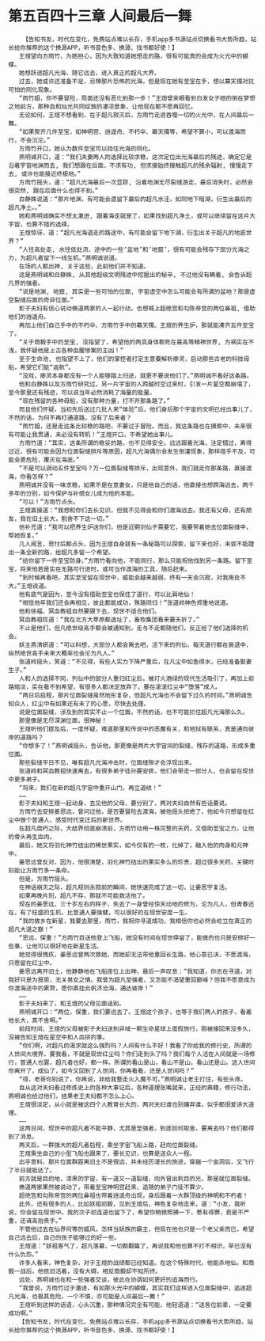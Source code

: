 # 第五百四十三章 人间最后一舞
        【告知书友，时代在变化，免费站点难以长存，手机app多书源站点切换看书大势所趋，站长给你推荐的这个换源APP，听书音色多、换源、找书都好使！】
       王煊望向方雨竹，为她担心，因为大致知道她想走的路，很有可能真的会成为火光中的蝴蝶。
       她想跃进超凡光海，随它远去，进入真正的超凡大界。
       过去，她或许还准备不足，忌惮那片恐怖的光海，但是现在她有至宝在手，想以幕天镯对抗可怕的同化现象。
       “雨竹姐，你不要冒险，局面还没有恶化到那一步！”王煊曾亲眼看到白发女子她的倒在梦想之地前方，那种血和灿光共同绽放的凄凉景象，让他现在都不愿再回忆。
       无论如何，王煊不想看到，在于超凡寂灭后，方雨竹走进吞噬一切的火光中，在人间最后一舞。
       “如果聚齐几件至宝，如神明宫、逍遥舟、不朽伞、幕天镯等，希望不算小，可以渡海而行，不会沉沦。”
       方雨竹开口，她认为数件至宝可以挡住光海的同化。
       燕明诚开口，道：“我们夫妻两人的选择比较求稳，这次定位出光海最后的残迹，确定它是沿着宇宙地渊而去, 我们想跟在后面，不求有功, 但求接始终接触超凡的残余辐射, 慢慢走下去, 或许也能接近终极地。”
       方雨竹摇头，道：“超凡光海最后一次显踪, 沿着地渊无尽裂缝游走，最后消失时，必然会很突然, 跟在后面什么也得不到。”
       白静姝说道：“那片地渊，有可能会遗留下最后的超凡水洼，如同地下暗湖，衍生出最后的超凡净土。。”
       她和燕明诚确实不想太激进, 跟着海走就是了，如果找到超凡净土，或可以继续留在这片大宇宙，也算不错的选择。
       王煊惊讶，道：“超凡光海退走的路途中，有可能会留下地下湖，衍生出关于超凡的地底世界？”
       “人往高处走, 水往低处流，途中的一些‘盆地’和‘地窟’，很有可能会残存下部分光海之力，为超凡者留下一线生机。”燕明诚说道。
       在场的人都出神, 关于这些，此前他们并不知道。
       这是燕明诚和白静姝, 从其他超级文明残迹中挖掘出的秘辛, 不过他没有瞒着, 会告诉超凡界的强者。
       “说是地渊, 地窟, 其实是一些可怕的位面, 宇宙虚空中怎么可能会有所谓的盆地？那是虚空裂缝后面的奇异位面。”
       影子夫妇有信心说动佛道两家的人一起行动，也想喊上超绝宫和勾陈帝宫的两位鼻祖, 借助他们的逍遥舟。
       再加上他们自己手中的不朽伞、方雨竹手中的幕天镯、王煊的养生炉，那就能凑齐五件至宝了。
       “关于商毅手中的至宝, 没指望了，希望他的两具身体都死在最高等精神世界, 为祸实在不浅，我怀疑他是上古各种血腥惨案的主凶！”
       至于生命池, 也指望不上了，他们的掌控者打定主意要解析瘆灵，启动那些古老的科技母船，希望它们能“返航”。
       “没戏，瘆灵本身都没有一个人能够踏上归途，就更不要说他们了。”燕明诚不看好这条路。
       他和白静姝以及方雨竹研究过，另一片宇宙的人跨越时空过来时，引发一片星空都崩塌了，至今那里还有残迹，可以说当年必然消耗了海量的能量。
       “现在残留的各种母船，没有那种力量，打不开那条路了。”
       而且他们怀疑，当初先后送过几批人来“体验”后，他们身后那个宇宙的文明已经出事儿了，不然的话，为何不再打通道路，没有了后来者？
       “雨竹姐，还是走这条比较稳的路吧，不要过于冒险。而且，我这条路也在摸索中，未来很有可能让我贯通，未必没有转机！”王煊开口，不希望她出事儿。
       方雨竹道：“其实，这条所谓的稳妥的路，也不见得安全。远远跟着光海，注定错过，离得过近，很有可能会因为位面裂缝排斥等原因，超凡光海偶尔会发生倒灌现象，那样措手不及，可能会更危险，覆灭在海底。”
       “不是可以调动五件至宝吗？万一位面裂缝等排斥，出现意外，我们就走你那条路，直接渡海，你看怎样？”
       燕明诚并没有一味求稳，如果不是在意妻女，只是他自己的话，他直接也想跨海远去，两千多年的分别，如今保护与补偿女儿成为他的本能。
       “可以！”方雨竹点头。
       王煊直接道：“我想和你们去长见识，但我不见得会和你们渡海远去。我还有父母，还有朋友，我在旧土长大，割舍不下这一切。”
       他补充道：“我可以把养生炉送你们，但是近期剑仙子需要它，我要带着她去位面裂缝中，帮她恢复。”
       几人闻言，思忖后都点头，因为王煊自身就有一条秘路可以探索，留下来也好，未尝不能蹚出一条全新的路，给超凡多留一个希望。
       “给你留下一件至宝防身。”方雨竹看向他，不能同行，那么只能祝他找到另一条路。留下至宝，将来他若是实在无路可行进时，或可当作渡海的工具，随后赶来。
       “到时候再看吧，其实至宝留在现世中，威能会越来越弱，终有一天会沉寂，对我用处不大。”王煊说道。
       他有底气是因为，至今没有借助至宝也保住了道行，可以比肩地仙！
       “相信他年我们还会再相见，彼此都能成功，殊路同归！”张道岭神色郑重地说道。
       他和徐福、冥血教祖自然要跟下去，现世不适合他们。
       冥血教祖叹道：“我在北方大草原都选址了，畜牧集团看来要夭折了。”
       不止是他们，但凡绝世级高手都会被通知到，走与不走都随他们，反正给了他们选择的机会。
       妖主燕清妍道：“可以料想，大部分人都会离去吧，活下来的列仙，每天道行都在衰退中，纵然绝世高手未来大概率也会沦为凡人。”
       张道岭摇头，笑道：“不见得，有些人实力下降严重后，在凡尘中如鱼得水，已经准备娶妻生子。”
       人和人的选择不同，列仙中的部分人重归红尘后，被灯火酒绿的现代生活吸引了，再加上前路暗淡，实在看不到希望，有很多人都决定放弃了，要在滚滚红尘中“堕落”成人。
       “两日后启程，那片位面裂缝虽然地形复杂，但超凡光海也不会留下过久的时间。”燕明诚告知众人，红尘中有如果还有未了的心愿，尽快去处理。
       说是位面裂缝，涉及到的其实不止一个位面，不然的话，也不可能拦住超凡光海那么久。
       那里像是无尽深渊位面，很神秘！
       王煊听他们提及后，一度怀疑，难道那里和传说中的恶魔有关，和地狱有联系，真是通向彼岸的道路吗？
       “你想多了！”燕明诚摇头，告诉他，那更像是两片大宇宙间的裂缝，残存的道路，形成多重位面。
       那些裂缝平日不见，唯有超凡光海冲击时，位面缝隙才会浮现出来。
       张道岭和冥血教祖快速离去，有很多弟子徒孙要安排，他们会带走一部分人，也会留在现世中更多弟子。
       “将来，我们在新的超凡宇宙中重开山门，再立道统！”
       ……
       影子夫妇和王煊一起动身，去见他的父母，要分别了，两对夫妇自然有些话要说。
       方雨竹去安排姜思远，曾问过他，是否要冒险去渡海，被他摇头拒绝了，他如今只想留在红尘中做个普通人，感受时代变迁后的新世界。
       在超凡腐朽之际，大结界彻底崩溃前，方雨竹动用一株完整的天药，又借助至宝之力，让他的骨头再生血肉。
       最后，她又将羽化神竹结出的稀世果实，如今仅有的一枚，化掉了，融入他的肉身和元神中。
       姜思远曾反对，因为，他很清楚，羽化神竹结出的果实多么的珍贵，超过很多天药，关键时刻能让方雨竹多一条命。
       但是，方雨竹摇头。
       在神话崩灭之际，超凡规则永寂前的瞬间，她快速完成了这一切，让姜思宇复活。
       如果再晚片刻，超凡不存，那就不可能救活他了。
       现在的姜思远，三十岁左右的样子，失去了一身曾经惊天动地的修为，沦为凡人，但青春还在，有了旺盛的生机，比普通人要强健，可以很好的在现世安度一生。
       “我的故乡在新星，我要去那里，雨竹，我祝你寻道成功，我相信你也必然会屹立在真正的超凡大道之巅！”
       “思远，保重！”方雨竹目送他登上飞船，她没有时间在现世停留了，能做的也只是安排好一些事，让他可以很好地在新星生活。
       她觉得很愧疚，姜思远曾两次救她，而她却无法带他重回长生路，他心意已决，不愿渡海，只愿留在红尘中。
       姜思远离开旧土，他静静地在飞船座位上出神，最后一声叹息：“我知道，你志在寻道，对我好只是为报恩，无关男女之情。我曾为超凡至强者，又怎能不渴望重回巅峰？但我不愿意成为你渡海途中的累赘，愿你直挂云帆济沧海，通达彼岸！”
       ……
       影子夫妇来了，和王煊的父母见面话别。
       燕明诚开口：“两位，保重，我们要远去了。王煊这个孩子，也等于我们两人的孩子，看着他长大，真不舍啊。”
       前段时间，王煊的父母被影子夫妇送到异域一颗生命星球上度假旅行，刚被接回来没多久，没被告知王煊在星空中和人血拼的事。
       “你们啊，对超凡的渴求就这么强烈吗？人间有什么不好！我看了你给我的修行史，所谓的人世间大境界，要我看，不就是现世红尘吗？你们走到头了吗？我们每个人活在人间就是一场修行，普通人也罢，超凡者也好，都一样。所谓的看山是山，看山不是山，看山还是山。这人世间你离开了，成仙了，如今又回到了人世间，你再看看，还是人世间吗？”
       “得，老哥你别说了，你再说，非给我整走火入魔不可。”燕明诚让老王打住，有些头疼。
       自从这对夫妇看过修炼史上的各种大事记后，各种道理张嘴就来，正经的典籍，修行功法，燕明诚也给过他们，结果老王夫妇都不怎么上心。
       王煊很淡定，从小就是被这四个人教育长大的，两对夫妇谁也别嫌弃谁，似乎都很爱讲大道理。
       ……
       这两日间，现世中的超凡者不能平静，尤其是至强者，到底如何取舍，要离去吗？他们都得到了消息。
       两天后，一群强大的超凡者启程，乘坐宇宙飞船上路，赶向位面裂缝。
       王煊乘坐自己的小型飞船也跟来了，要长见识，也算是送众人一程。
       出乎意料，那片位面群距离旧土不是很远，并未经历漫长的旅途，穿越一个虫洞后，又飞行了半日就抵达了。
       前方就是目的地，漆黑的宇宙，有一道又一道裂缝，向外冒出刺目的光，那是就位面裂缝。
       佛道两家果然被说动了，带着至宝神明宫赶来，追随的弟子门徒不算少。
       超绝宫和勾陈帝宫的两位鼻祖也带着逍遥舟出现，身后跟着一大群顶级的神明和不朽者！
       此外，还有很多的人，比如妖祖祁毅，见到王煊后，神色复杂地走来，道：“小友，我听说，你会留在现世中。我的次子祁连道也留下了，希望你稍微照拂一下，惹有得罪，若是不严重，还请高抬贵手。”
       不管他过去在仙界何等的威风，怎样当妖族的霸主，但现在他也只是一个老父亲而已，希望自己远去后，自己的孩子能够过的好一些。
       王煊道：“妖祖客气了，超凡落幕，一切都翻篇了，再说我和他也算不打不相识，早已没有什么仇怨。”
       许多人看来，神色复杂，对于王煊的战绩都已经知道。在这个特殊时代，他能杀地仙，和商毅一战后，他依旧活着，没有大碍，相反商毅却不知所终。
       远处，燕明诚也在和一些强者交谈，彼此在协调如何更好的追海而行。
       “我曾说，方雨竹过于激进，有如那火光中的蝴蝶，其实我们这样进入位面裂缝中，追逐超凡光海，也极其危险，一个不慎，亦可能是人间最后一舞！”
       王煊听到这样的话语，心头沉重，那种情况完全有可能，他轻语道：“送各位前辈，一定要成功啊。”
       【告知书友，时代在变化，免费站点难以长存，手机app多书源站点切换看书大势所趋，站长给你推荐的这个换源APP，听书音色多、换源、找书都好使！】